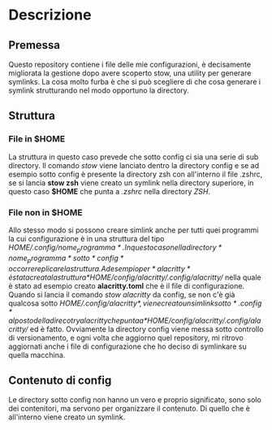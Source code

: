 # Descrizione
## Premessa
Questo repository contiene i file delle mie configurazioni, è decisamente
migliorata la gestione dopo avere scoperto stow, una utility per generare
symlinks. La cosa molto furba è che si può scegliere di che cosa generare
i symlink strutturando nel modo opportuno la directory.
## Struttura
### File in $HOME
La struttura in questo caso prevede che sotto config ci sia una serie di sub directory.
Il comando *stow* viene lanciato dentro la directory config e se ad esempio sotto config è presente la directory zsh con all'interno il file .zshrc, se si lancia **stow zsh**
viene creato un symlink nella directory superiore, in questo caso **$HOME** che punta a *.zshrc* nella directory *ZSH*.
### File non in $HOME
Allo stesso modo si possono creare simlink anche per tutti quei programmi la cui configurazione è in una struttura del tipo *$HOME/.config/nome_programma*. In questo caso nella directory *nome_programma* sotto *config* occorre replicare la struttura. Ad esempio per *alacritty* è stata creata la struttura *$HOME/config/alacritty/.config/alacritty/* nella quale è stato ad esempio creato **alacritty.toml** che è il file di configurazione.
Quando si lancia il comando *stow alacritty* da config, se non c'è già qualcosa sotto *$HOME/.config/alacritty*, viene creato un simlink sotto *.config* al posto della direcotry alacritty che punta a *$HOME/config/alacritty/.config/alacritty/* ed è fatto. Ovviamente la directory config viene messa sotto controllo di versionamento, e ogni volta che aggiorno quel repository, mi ritrovo aggiornati anche i file di configurazione che ho deciso di symlinkare su quella macchina.
## Contenuto di config
Le directory sotto config non hanno un vero e proprio significato, sono solo dei contenitori, ma servono per organizzare il contenuto. Di quello che è all'interno viene creato un symlink.
